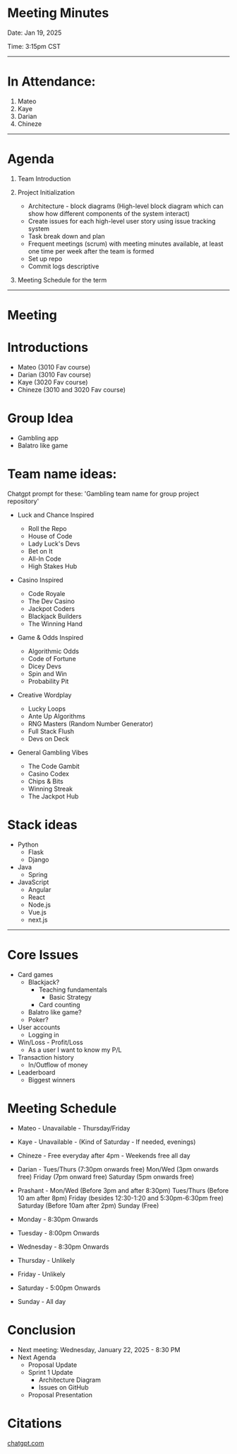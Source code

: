Meeting Minutes
===============
Date: Jan 19, 2025

Time: 3:15pm CST

-------------------

# In Attendance:
1. Mateo
2. Kaye
3. Darian
4. Chineze


---------------------------

# Agenda
1. Team Introduction

2. Project Initialization
    * Architecture - block diagrams (High-level block diagram which can show how different components of the system interact)
    * Create issues for each high-level user story using issue tracking system
    * Task break down and plan
    * Frequent meetings (scrum) with meeting minutes available, at least one time per week after the team is formed
    * Set up repo
    * Commit logs descriptive


3. Meeting Schedule for the term



-------

# Meeting

# Introductions
* Mateo (3010 Fav course)
* Darian (3010 Fav course)
* Kaye (3020 Fav course)
* Chineze (3010 and 3020 Fav course)

# Group Idea
* Gambling app
* Balatro like game

# Team name ideas:

Chatgpt prompt for these: 'Gambling team name for group project repository'

* Luck and Chance Inspired
    * Roll the Repo
    * House of Code
    * Lady Luck's Devs
    * Bet on It
    * All-In Code
    * High Stakes Hub

* Casino Inspired
    * Code Royale
    * The Dev Casino
    * Jackpot Coders
    * Blackjack Builders
    * The Winning Hand

* Game & Odds Inspired
    * Algorithmic Odds
    * Code of Fortune
    * Dicey Devs
    * Spin and Win
    * Probability Pit

* Creative Wordplay
    * Lucky Loops
    * Ante Up Algorithms
    * RNG Masters (Random Number Generator)
    * Full Stack Flush
    * Devs on Deck

* General Gambling Vibes
    * The Code Gambit
    * Casino Codex
    * Chips & Bits
    * Winning Streak
    * The Jackpot Hub


# Stack ideas
* Python
    * Flask
    * Django
* Java
    * Spring
* JavaScript
    * Angular
    * React
    * Node.js
    * Vue.js
    * next.js
------

# Core Issues
* Card games
    * Blackjack?
        * Teaching fundamentals
            * Basic Strategy
        * Card counting
    * Balatro like game?
    * Poker?
* User accounts
    * Logging in
* Win/Loss - Profit/Loss
    * As a user I want to know my P/L
* Transaction history
    * In/Outflow of money
* Leaderboard
    * Biggest winners

# Meeting Schedule
* Mateo - Unavailable - Thursday/Friday
* Kaye - Unavailable - (Kind of Saturday - If needed, evenings)
* Chineze - Free everyday after 4pm - Weekends free all day
* Darian  - Tues/Thurs (7:30pm onwards free) Mon/Wed (3pm onwards free) Friday (7pm onward free) Saturday (5pm onwards free)
* Prashant - Mon/Wed (Before 3pm and after 8:30pm) Tues/Thurs (Before 10 am after 8pm) Friday (besides 12:30-1:20 and 5:30pm-6:30pm free) Saturday (Before 10am after 2pm) Sunday (Free)

* Monday - 8:30pm Onwards
* Tuesday - 8:00pm Onwards
* Wednesday - 8:30pm Onwards
* Thursday - Unlikely
* Friday - Unlikely
* Saturday - 5:00pm Onwards
* Sunday - All day

# Conclusion

* Next meeting: Wednesday, January 22, 2025 - 8:30 PM
* Next Agenda
    * Proposal Update
    * Sprint 1 Update
        * Architecture Diagram
        * Issues on GitHub
    * Proposal Presentation

# Citations
[chatgpt.com](https://chatgpt.com/share/678d7865-874c-8013-999e-021f71dda65e)
